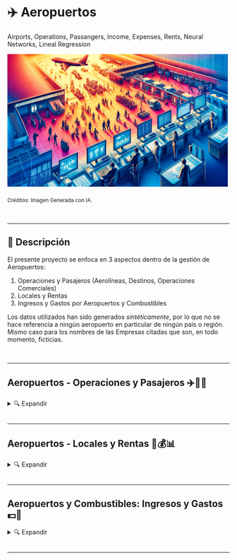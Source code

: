 # ✈️ Aeropuertos
Airports, Operations, Passangers, Income, Expenses, Rents, Neural Networks, Lineal Regression



<img src="https://github.com/vbleal/Airports/blob/main/Imag/DE_WP_Airports.png" width="500" height="300">

<sub>Créditos: Imagen Generada con IA.</sub>


<br>

---

## 📃 Descripción

El presente proyecto se enfoca en 3 aspectos dentro de la gestión de Aeropuertos:

1. Operaciones y Pasajeros (Aerolíneas, Destinos, Operaciones Comerciales)
2. Locales y Rentas
3. Ingresos y Gastos por Aeropuertos y Combustibles

Los datos utilizados han sido generados *sintéticamente*, por lo que no se hace referencia a ningún aeropuerto en particular de ningún país o región. Mismo caso para los nombres de las Empresas citadas que son, en todo momento, ficticias.





<br>

---

## Aeropuertos - Operaciones y Pasajeros ✈️🧳🔮

<details>
<summary>🔍 Expandir </summary>

<br>   

📂 [Repositorio: Operaciones y Pasajeros](https://github.com/vbleal/Airports/tree/main/_Aero_Operations)

<br>  

🔮 [Modelo Python para Datos Sintéticos y Predicciones de Operaciones y Pasajeros en Aeropuertos](https://github.com/vbleal/Airports/blob/main/_Aero_Operations/Report/GH_Aeropuertos%20-%20Operaciones%20y%20Pasajeros.pdf)


</details>





<br>

---

## Aeropuertos - Locales y Rentas 🏢💰📊

<details>
<summary>🔍 Expandir </summary>

<br>   

📂 [Repositorio: Locales y Rentas](https://github.com/vbleal/Airports/tree/main/_Aero_Rent)

<br> 

🐍 [Modelo Python para Datos Sintéticos y Análisis de Locales y Rentas en Aeropuertos](https://github.com/vbleal/Airports/blob/main/_Aero_Rent/Report/GH_Aeropuertos%20-%20Locales%20y%20Rentas.pdf)



</details>






<br>

---

## Aeropuertos y Combustibles: Ingresos y Gastos 💵🔮

<details>
<summary>🔍 Expandir </summary>

<br>   

📂 [Repositorio: Ingresos y Gastos](https://github.com/vbleal/Airports/tree/main/_Aero_NetIncome)

<br>

🔮 [Modelo VBA-Excel de Predicciones de Ingresos y Gastos para Aeropuertos y Combustibles](https://github.com/vbleal/Airports/blob/main/_Aero_NetIncome/Report/Proyecciones%20Ingresos%20y%20Gastos%20para%20Aeropuertos%20y%20Combustibles.pdf)

<br>

🐍 [Modelo Python para Generar Datos Sintéticos de Ingresos y Gastos para Aeropuertos y Combustibles](https://github.com/vbleal/Airports/blob/main/_Aero_NetIncome/Report/Aeropuertos%20y%20Combustibles%20-%20Ingresos%20y%20Gastos.pdf)




</details>

<br>

---





